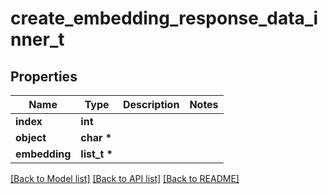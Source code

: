 # create_embedding_response_data_inner_t

## Properties
Name | Type | Description | Notes
------------ | ------------- | ------------- | -------------
**index** | **int** |  | 
**object** | **char \*** |  | 
**embedding** | **list_t \*** |  | 

[[Back to Model list]](../README.md#documentation-for-models) [[Back to API list]](../README.md#documentation-for-api-endpoints) [[Back to README]](../README.md)


